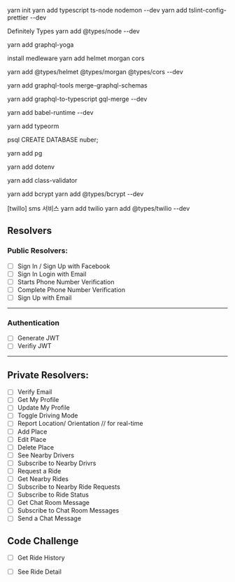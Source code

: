 yarn init
yarn add typescript ts-node nodemon --dev
yarn add tslint-config-prettier --dev

Definitely Types
yarn add @types/node --dev

yarn add graphql-yoga

install medleware
yarn add helmet morgan cors

yarn add @types/helmet @types/morgan @types/cors --dev

yarn add graphql-tools merge-graphql-schemas

yarn add graphql-to-typescript gql-merge --dev

yarn add babel-runtime --dev

yarn add typeorm

psql
CREATE DATABASE nuber;

yarn add pg

yarn add dotenv

yarn add class-validator

yarn add bcrypt
yarn add @types/bcrypt --dev

[twillo] sms 서비스
yarn add twilio
yarn add @types/twilio --dev

## Resolvers

### Public Resolvers:

- [ ] Sign In / Sign Up with Facebook
- [ ] Sign In Login with Email
- [ ] Starts Phone Number Verification
- [ ] Complete Phone Number Verification
- [ ] Sign Up with Email

---

### Authentication
- [ ] Generate JWT
- [ ] Verifiy JWT

---

## Private Resolvers:



- [ ] Verify Email
- [ ] Get My Profile
- [ ] Update My Profile
- [ ] Toggle Driving Mode
- [ ] Report Location/ Orientation // for real-time
- [ ] Add Place
- [ ] Edit Place
- [ ] Delete Place
- [ ] See Nearby Drivers
- [ ] Subscribe to Nearby Drivrs
- [ ] Request a Ride
- [ ] Get Nearby Rides
- [ ] Subscribe to Nearby Ride Requests
- [ ] Subscribe to Ride Status
- [ ] Get Chat Room Message
- [ ] Subscribe to Chat Room Messages
- [ ] Send a Chat Message 

## Code Challenge
- [ ] Get Ride History
- [ ] See Ride Detail

